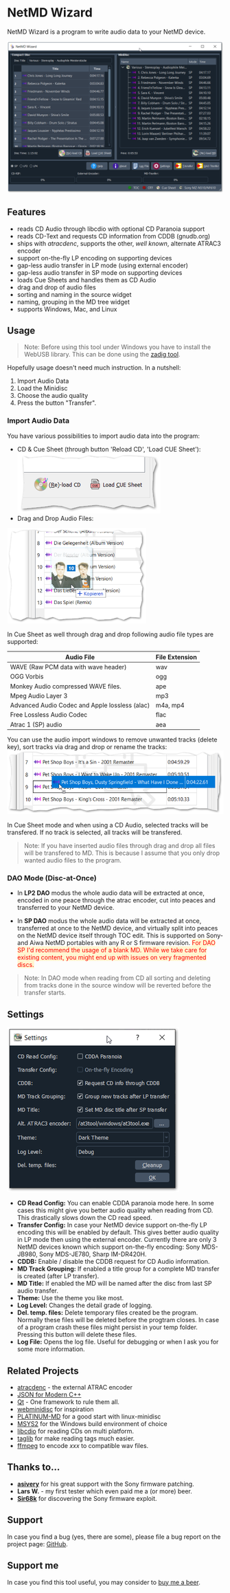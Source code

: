 # NetMD Wizard #

NetMD Wizard is a program to write audio data to your NetMD device. 

![View](complete_view.png)

## Features ##

- reads CD Audio through libcdio with optional CD Paranoia support
- reads CD-Text and requests CD information from CDDB (gnudb.org)
- ships with *atracdenc*, supports the other, *well known*, alternate ATRAC3 encoder
- support on-the-fly LP encoding on supporting devices
- gap-less audio transfer in LP mode (using external encoder)
- gap-less audio transfer in SP mode on supporting devices
- loads Cue Sheets and handles them as CD Audio
- drag and drop of audio files
- sorting and naming in the source widget
- naming, grouping in the MD tree widget
- supports Windows, Mac, and Linux

## Usage ##

> Note: Before using this tool under Windows you have to install the WebUSB library. This can be done using the [zadig tool](https://zadig.akeo.ie/).

Hopefully usage doesn't need much instruction. In a nutshell:

1. Import Audio Data
2. Load the Minidisc
3. Choose the audio quality
4. Press the button "Transfer".

### Import Audio Data ###

You have various possibilities to import audio data into the program:

- CD & Cue Sheet (through button 'Reload CD', 'Load CUE Sheet'):
![Buttons](load_buttons.png)
- Drag and Drop Audio Files: 
<img src="dnd.png" alt="Drag 'n' Drop" style="zoom:75%;" />

In Cue Sheet as well through drag and drop following audio file types are supported:

| Audio File                                     | File Extension |
| ---------------------------------------------- | -------------- |
| WAVE (Raw PCM data with wave header)           | wav            |
| OGG Vorbis                                     | ogg            |
| Monkey Audio compressed WAVE files.            | ape            |
| Mpeg Audio Layer 3                             | mp3            |
| Advanced Audio Codec and Apple lossless (alac) | m4a, mp4       |
| Free Lossless Audio Codec                      | flac           |
| Atrac 1 (SP) audio                             | aea            |

You can use the audio import windows to remove unwanted tracks (delete key), sort tracks via drag and drop or rename the tracks: ![Sorting](sorting.png)

In Cue Sheet mode and when using a CD Audio, selected tracks will be transfered. If no track is selected, all tracks will be transfered. 

> Note: If you have inserted audio files through drag and drop all files will be transfered to MD. This is because I assume that you only drop wanted audio files to the program. 

### DAO Mode (Disc-at-Once) ###

* In **LP2 DAO** modus the whole audio data will be extracted at once, encoded in one peace through the atrac encoder, cut into peaces and transferred to your NetMD device. 

* In **SP DAO** modus the whole audio data will be extracted at once, transferred at once to the NetMD device, and virtually split into peaces on the NetMD device itself through TOC edit. This is supported on Sony- and Aiwa NetMD portables with any R or S firmware revision. 
<span style='color:red; background-color: #fff6d1'>For DAO SP I'd recommend the usage of a blank MD. While we take care for existing content, you might end up with issues on very fragmented discs.</span>

> Note: In DAO mode when reading from CD all sorting and deleting from tracks done in the source window will be reverted before the transfer starts.

## Settings ##

![Settings](settings.png)

- __CD Read Config:__ You can enable CDDA paranoia mode here. In some cases this might give you better audio quality when reading from CD. This drastically slows down the CD read speed.
- __Transfer Config:__ In case your NetMD device support on-the-fly LP encoding this will be enabled by default. This gives better audio quality in LP mode then using the external encoder. Currently there are only 3 NetMD devices known which support on-the-fly encoding: Sony MDS-JB980, Sony MDS-JE780, Sharp IM-DR420H.
- __CDDB:__ Enable / disable the CDDB request for CD Audio information.
- __MD Track Grouping:__ If enabled a title group for a complete MD transfer is created (after LP transfer).
- __MD Title:__ If enabled the MD will be named after the disc from last SP audio transfer.
- __Theme:__ Use the theme you like most.
- __Log Level:__ Changes the detail grade of logging. 
- __Del. temp. files:__ Delete temporary files created be the program. Normally these files will be deleted before the progtram closes. In case of a program crash these files might persist in your temp folder. Pressing this button will delete these files.
- __Log File:__ Opens the log file. Useful for debugging or when I ask you for some more information. 

## Related Projects ##
- [atracdenc](https://github.com/dcherednik/atracdenc) - the external ATRAC encoder
- [JSON for Modern C++](https://github.com/nlohmann/json)
- [Qt](https://qt.io) - One framework to rule them all.
- [webminidisc](https://github.com/cybercase/webminidisc) for inspiration
- [PLATINUM-MD](https://github.com/gavinbenda/platinum-md) for a good start with linux-minidisc
- [MSYS2](https://www.msys2.org/) for the Windows build environment of choice
- [libcdio](https://www.gnu.org/software/libcdio/) for reading CDs on multi platform.
- [taglib](https://taglib.org/) for make reading tags much easier.
- [ffmpeg](https://www.ffmpeg.org/) to encode _xxx_ to compatible wav files. 

## Thanks to... 

* [**asivery**](https://www.reddit.com/user/asivery/) for his great support with the Sony firmware patching.
* **Lars W.** - my first tester which even paid me a (or more) beer.
* [**Sir68k**](https://www.reddit.com/u/Sir68k/) for discovering the Sony firmware exploit.

## Support ##

In case you find a bug (yes, there are some), please file a bug report on the project page: [GitHub](https://github.com/Jo2003/cd2netmd_gui).

## Support me ##
In case you find this tool useful, you may consider to [buy me a beer](https://paypal.me/Jo2003).

